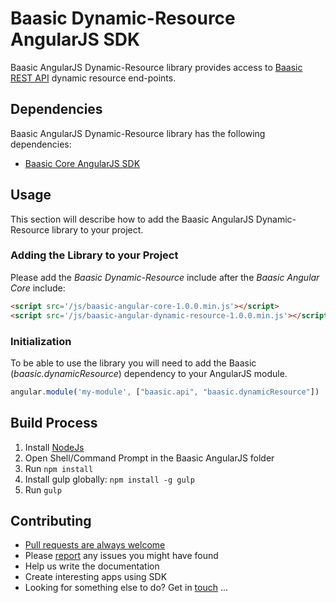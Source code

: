 # Baasic Dynamic-Resource AngularJS SDK

Baasic AngularJS Dynamic-Resource library provides access to [Baasic REST API](http://dev.baasic.com/api/reference/home) dynamic resource end-points.

## Dependencies

Baasic AngularJS Dynamic-Resource library has the following dependencies:

* [Baasic Core AngularJS SDK](../../../baasic-sdk-angularjs-core)

## Usage

This section will describe how to add the Baasic AngularJS Dynamic-Resource library to your project.

### Adding the Library to your Project

Please add the _Baasic Dynamic-Resource_ include after the _Baasic Angular Core_ include:

```html
<script src='/js/baasic-angular-core-1.0.0.min.js'></script>
<script src='/js/baasic-angular-dynamic-resource-1.0.0.min.js'></script>
```
### Initialization

To be able to use the library you will need to add the Baasic (_baasic.dynamicResource_) dependency to your AngularJS module.

```javascript
angular.module('my-module', ["baasic.api", "baasic.dynamicResource"])
```

## Build Process

1. Install [NodeJs](http://nodejs.org/download/)
2. Open Shell/Command Prompt in the Baasic AngularJS folder
3. Run `npm install`
4. Install gulp globally: `npm install -g gulp`
5. Run `gulp`

## Contributing

* [Pull requests are always welcome](../../../baasic-sdk-angularjs-dynamic-resource/pulls)
* Please [report](../../../baasic-sdk-angularjs-dynamic-resource/issues) any issues you might have found
* Help us write the documentation
* Create interesting apps using SDK
* Looking for something else to do? Get in <u>touch</u> ...
